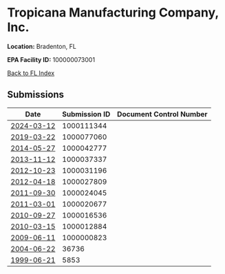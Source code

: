 # Tropicana Manufacturing Company, Inc.

**Location:** Bradenton, FL

**EPA Facility ID:** 100000073001

[Back to FL Index](../../index.md)

## Submissions

| Date | Submission ID | Document Control Number |
|------|--------------|-------------------------|
| [2024-03-12](submissions/1000111344.md) | 1000111344 |  |
| [2019-03-22](submissions/1000077060.md) | 1000077060 |  |
| [2014-05-27](submissions/1000042777.md) | 1000042777 |  |
| [2013-11-12](submissions/1000037337.md) | 1000037337 |  |
| [2012-10-23](submissions/1000031196.md) | 1000031196 |  |
| [2012-04-18](submissions/1000027809.md) | 1000027809 |  |
| [2011-09-30](submissions/1000024045.md) | 1000024045 |  |
| [2011-03-01](submissions/1000020677.md) | 1000020677 |  |
| [2010-09-27](submissions/1000016536.md) | 1000016536 |  |
| [2010-03-15](submissions/1000012884.md) | 1000012884 |  |
| [2009-06-11](submissions/1000000823.md) | 1000000823 |  |
| [2004-06-22](submissions/36736.md) | 36736 |  |
| [1999-06-21](submissions/5853.md) | 5853 |  |
